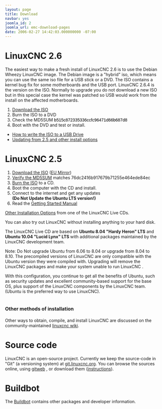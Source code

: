 ```yaml
---
layout: page
title: Download
navbar: yes
joomla_id: 2
joomla_url: emc-download-pages
date: 2006-02-27 14:42:03.000000000 -07:00
---
```

<h1>LinuxCNC 2.6</h1>
<p>The easiest way to make a fresh install of LinuxCNC 2.6 is to use the Debian Wheezy LinuxCNC image. The Debian image is a "hybrid" iso, which means you can use the same iso file for a USB stick or a DVD. The ISO contains a kernel bug fix for some motherboards and the USB port. LinuxCNC 2.6.4 is the version on the ISO. Normally to upgrade you do not download a new ISO but in this special case the kernel was patched so USB would work from the install on the affected motherboards.</p>
<ol>
<li><a href="binary.hybrid.iso">Download the ISO</a></li>
<li>Burn the ISO to a DVD</li>
<li>Check the MD5SUM <span style="color: #000000; font-family: Arial, Helvetica, sans-serif; line-height: 15.996000289916992px;">b515c872335336ccfc96471d66b687d8</span></li>
<li>Boot with the DVD and test or install.</li>
</ol> 
<ul>
<li><a href="http://wiki.linuxcnc.org/cgi-bin/wiki.pl?Hybrid_Iso">How to write the ISO to a USB Drive</a></li>
<li><a href="http://wiki.linuxcnc.org/cgi-bin/wiki.pl?UpdatingTo2.6">Updating from 2.5 and other install options</a><a href="http://wiki.linuxcnc.org/cgi-bin/wiki.pl?UpdatingTo2.6"></a></li>
</ul>
<h1>LinuxCNC 2.5</h1>
<ol>
<li><a href="iso/ubuntu-10.04-linuxcnc3-i386.iso">Download the ISO</a> (<a href="http://dsplabs.upt.ro/~juve/emc/">EU Mirror</a>)</li>
<li><a href="docs/2.5/html/common/Getting_EMC.html#_burning_the_cd">Verify the MD5SUM</a> matches 76dc2416b917679b71255e464ede84ec</li>
<li><a href="docs/2.5/html/common/Getting_EMC.html#_burning_the_cd">Burn the ISO</a> to a CD.</li>
<li>Boot the computer with the CD and install.</li>
<li>Connect to the internet and get any updates <strong><br /> (Do Not Update the Ubuntu LTS version!)</strong></li>
<li>Read the <a href="docs/2.5/pdf/LinuxCNC_Getting_Started.pdf">Getting Started Manual</a></li>
</ol>
<p><a href="installing-emc2">Other Installation Options</a> from one of the LinuxCNC Live CDs.</p>
<p>You can also try out LinuxCNC without installing anything to your hard disk.</p>
<p>The LinuxCNC Live CD are based on <strong>Ubuntu 8.04 "Hardy Heron" LTS</strong> and <strong>Ubuntu 10.04 "Lucid Lynx" LTS </strong>with additional packages maintained by the LinuxCNC development team.</p>
<p>Note: Do Not upgrade Ubuntu from 6.06 to 8.04 or upgrade from 8.04 to 8.10. The precompiled versions of LinuxCNC are only compatible with the Ubuntu version they were compiled with. Upgrading will remove the LinuxCNC packages and make your system unable to run LinuxCNC .</p>
<p>With this configuration, you continue to get all the benefits of Ubuntu, such as security updates and excellent community-based support for the base OS, plus support of the LinuxCNC components by the LinuxCNC team. (Ubuntu is the preferred way to use LinuxCNC).</p>
<h1><span style="font-size: 16px; line-height: 1.3em;">Other methods of installation</span></h1>
<p>Other ways to obtain, compile, and install LinuxCNC are discussed on the community-maintained <a href="http://wiki.linuxcnc.org/cgi-bin/wiki.pl?Installing_LinuxCNC">linuxcnc wiki</a>.</p>
<h1>Source code</h1>
<p>LinuxCNC is an open-source project. Currently we keep the source-code in "Git" (a versioning system) at <a href="http://git.linuxcnc.org/">git.linuxcnc.org</a>. You can browse the sources online, using <a href="http://git.linuxcnc.org/gitweb?p=linuxcnc.git;a=summary">gitweb</a> , or download them (<a href="docs/html/code/Contributing-to-LinuxCNC.html" target="_blank">instructions</a>).</p>
<h1>Buildbot</h1>
<p>The <a href="http://buildbot.linuxcnc.org/">Buildbot</a> contains other packages and developer information.</p>

